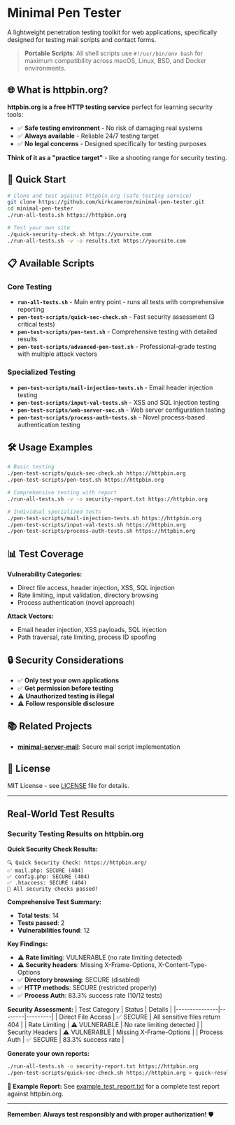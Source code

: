 # Minimal Pen Tester

A lightweight penetration testing toolkit for web applications, specifically designed for testing mail scripts and contact forms.

> **Portable Scripts**: All shell scripts use `#!/usr/bin/env bash` for maximum compatibility across macOS, Linux, BSD, and Docker environments.

## 🌐 What is httpbin.org?

**httpbin.org is a free HTTP testing service** perfect for learning security tools:

- ✅ **Safe testing environment** - No risk of damaging real systems
- ✅ **Always available** - Reliable 24/7 testing target
- ✅ **No legal concerns** - Designed specifically for testing purposes

**Think of it as a "practice target"** - like a shooting range for security testing.

## 🚀 Quick Start

```bash
# Clone and test against httpbin.org (safe testing service)
git clone https://github.com/kirkcameron/minimal-pen-tester.git
cd minimal-pen-tester
./run-all-tests.sh https://httpbin.org

# Test your own site
./quick-security-check.sh https://yoursite.com
./run-all-tests.sh -v -o results.txt https://yoursite.com
```

## 📋 Available Scripts

### Core Testing

- **`run-all-tests.sh`** - Main entry point - runs all tests with comprehensive reporting
- **`pen-test-scripts/quick-sec-check.sh`** - Fast security assessment (3 critical tests)
- **`pen-test-scripts/pen-test.sh`** - Comprehensive testing with detailed results
- **`pen-test-scripts/advanced-pen-test.sh`** - Professional-grade testing with multiple attack vectors

### Specialized Testing

- **`pen-test-scripts/mail-injection-tests.sh`** - Email header injection testing
- **`pen-test-scripts/input-val-tests.sh`** - XSS and SQL injection testing
- **`pen-test-scripts/web-server-sec.sh`** - Web server configuration testing
- **`pen-test-scripts/process-auth-tests.sh`** - Novel process-based authentication testing

## 🛠️ Usage Examples

```bash
# Basic testing
./pen-test-scripts/quick-sec-check.sh https://httpbin.org
./pen-test-scripts/pen-test.sh https://httpbin.org

# Comprehensive testing with report
./run-all-tests.sh -v -o security-report.txt https://httpbin.org

# Individual specialized tests
./pen-test-scripts/mail-injection-tests.sh https://httpbin.org
./pen-test-scripts/input-val-tests.sh https://httpbin.org
./pen-test-scripts/process-auth-tests.sh https://httpbin.org
```

## 📊 Test Coverage

**Vulnerability Categories:**

- Direct file access, header injection, XSS, SQL injection
- Rate limiting, input validation, directory browsing
- Process authentication (novel approach)

**Attack Vectors:**

- Email header injection, XSS payloads, SQL injection
- Path traversal, rate limiting, process ID spoofing

## 🔒 Security Considerations

- ✅ **Only test your own applications**
- ✅ **Get permission before testing**
- ⚠️ **Unauthorized testing is illegal**
- ⚠️ **Follow responsible disclosure**

## 📚 Related Projects

- **[minimal-server-mail](https://github.com/kirkcameron/minimal-server-mail)**: Secure mail script implementation

## 📄 License

MIT License - see [LICENSE](LICENSE) file for details.

---

## Real-World Test Results

### Security Testing Results on httpbin.org

**Quick Security Check Results:**

```
🔍 Quick Security Check: https://httpbin.org/
✅ mail.php: SECURE (404)
✅ config.php: SECURE (404)
✅ .htaccess: SECURE (404)
🎉 All security checks passed!
```

**Comprehensive Test Summary:**

- **Total tests**: 14
- **Tests passed**: 2
- **Vulnerabilities found**: 12

**Key Findings:**

- ⚠️ **Rate limiting**: VULNERABLE (no rate limiting detected)
- ⚠️ **Security headers**: Missing X-Frame-Options, X-Content-Type-Options
- ✅ **Directory browsing**: SECURE (disabled)
- ✅ **HTTP methods**: SECURE (restricted properly)
- ✅ **Process Auth**: 83.3% success rate (10/12 tests)

**Security Assessment:**
| Test Category | Status | Details |
|---------------|--------|---------|
| Direct File Access | ✅ SECURE | All sensitive files return 404 |
| Rate Limiting | ⚠️ VULNERABLE | No rate limiting detected |
| Security Headers | ⚠️ VULNERABLE | Missing X-Frame-Options |
| Process Auth | ✅ SECURE | 83.3% success rate |

**Generate your own reports:**

```bash
./run-all-tests.sh -o security-report.txt https://httpbin.org
./pen-test-scripts/quick-sec-check.sh https://httpbin.org > quick-results.txt
```

**📄 Example Report:** See [example_test_report.txt](example_report/example_test_report.txt) for a complete test report against httpbin.org.

---

**Remember: Always test responsibly and with proper authorization!** 🛡️
